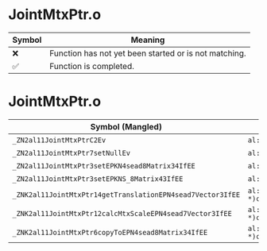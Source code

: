 # JointMtxPtr.o
| Symbol | Meaning 
| ------------- | ------------- 
| :x: | Function has not yet been started or is not matching. 
| :white_check_mark: | Function is completed. 


# JointMtxPtr.o
| Symbol (Mangled) | Symbol (Demangled) | Decompiled? |
| ------------- |  ------------- | ------------- |
| `_ZN2al11JointMtxPtrC2Ev` | `al::JointMtxPtr::JointMtxPtr(void)` | :x: |
| `_ZN2al11JointMtxPtr7setNullEv` | `al::JointMtxPtr::setNull(void)` | :x: |
| `_ZN2al11JointMtxPtr3setEPKN4sead8Matrix34IfEE` | `al::JointMtxPtr::set(sead::Matrix34<float> const*)` | :x: |
| `_ZN2al11JointMtxPtr3setEPKNS_8Matrix43IfEE` | `al::JointMtxPtr::set(al::Matrix43<float> const*)` | :x: |
| `_ZNK2al11JointMtxPtr14getTranslationEPN4sead7Vector3IfEE` | `al::JointMtxPtr::getTranslation(sead::Vector3<float> *)const` | :x: |
| `_ZNK2al11JointMtxPtr12calcMtxScaleEPN4sead7Vector3IfEE` | `al::JointMtxPtr::calcMtxScale(sead::Vector3<float> *)const` | :x: |
| `_ZNK2al11JointMtxPtr6copyToEPN4sead8Matrix34IfEE` | `al::JointMtxPtr::copyTo(sead::Matrix34<float> *)const` | :x: |
